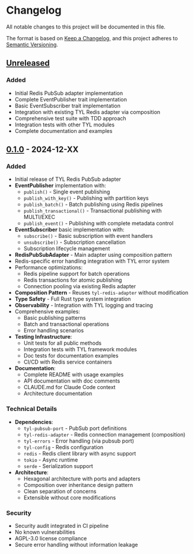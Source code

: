 # Changelog

All notable changes to this project will be documented in this file.

The format is based on [Keep a Changelog](https://keepachangelog.com/en/1.0.0/),
and this project adheres to [Semantic Versioning](https://semver.org/spec/v2.0.0.html).

## [Unreleased]

### Added
- Initial Redis PubSub adapter implementation
- Complete EventPublisher trait implementation
- Basic EventSubscriber trait implementation
- Integration with existing TYL Redis adapter via composition
- Comprehensive test suite with TDD approach
- Integration tests with other TYL modules
- Complete documentation and examples

## [0.1.0] - 2024-12-XX

### Added
- Initial release of TYL Redis PubSub adapter
- **EventPublisher** implementation with:
  - `publish()` - Single event publishing
  - `publish_with_key()` - Publishing with partition keys
  - `publish_batch()` - Batch publishing using Redis pipelines
  - `publish_transactional()` - Transactional publishing with MULTI/EXEC
  - `publish_event()` - Publishing with complete metadata control
- **EventSubscriber** basic implementation with:
  - `subscribe()` - Basic subscription with event handlers
  - `unsubscribe()` - Subscription cancellation
  - Subscription lifecycle management
- **RedisPubSubAdapter** - Main adapter using composition pattern
- Redis-specific error handling integration with TYL error system
- Performance optimizations:
  - Redis pipeline support for batch operations
  - Redis transactions for atomic publishing
  - Connection pooling via existing Redis adapter
- **Composition Pattern** - Reuses `tyl-redis-adapter` without modification
- **Type Safety** - Full Rust type system integration
- **Observability** - Integration with TYL logging and tracing
- Comprehensive examples:
  - Basic publishing patterns
  - Batch and transactional operations
  - Error handling scenarios
- **Testing Infrastructure**:
  - Unit tests for all public methods
  - Integration tests with TYL framework modules
  - Doc tests for documentation examples
  - CI/CD with Redis service containers
- **Documentation**:
  - Complete README with usage examples
  - API documentation with doc comments
  - CLAUDE.md for Claude Code context
  - Architecture documentation

### Technical Details
- **Dependencies**:
  - `tyl-pubsub-port` - PubSub port definitions
  - `tyl-redis-adapter` - Redis connection management (composition)
  - `tyl-errors` - Error handling (via pubsub port)
  - `tyl-config` - Redis configuration
  - `redis` - Redis client library with async support
  - `tokio` - Async runtime
  - `serde` - Serialization support
- **Architecture**:
  - Hexagonal architecture with ports and adapters
  - Composition over inheritance design pattern
  - Clean separation of concerns
  - Extensible without core modifications

### Security
- Security audit integrated in CI pipeline
- No known vulnerabilities
- AGPL-3.0 license compliance
- Secure error handling without information leakage

[Unreleased]: https://github.com/the-yaml-life/tyl-redis-pubsub-adapter/compare/v0.1.0...HEAD
[0.1.0]: https://github.com/the-yaml-life/tyl-redis-pubsub-adapter/releases/tag/v0.1.0